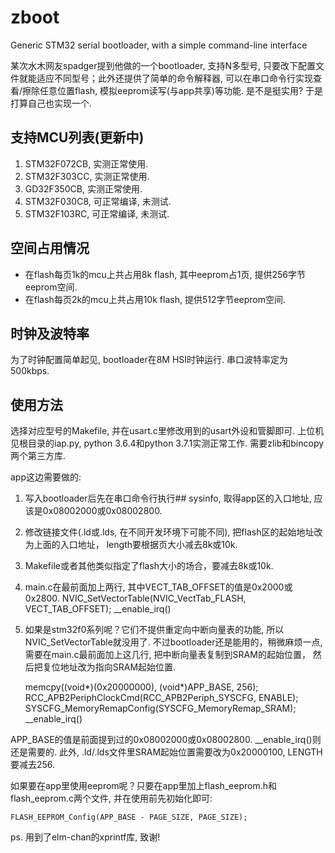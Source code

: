 # zboot
Generic STM32 serial bootloader, with a simple command-line interface

某次水木网友spadger提到他做的一个bootloader, 支持N多型号, 只要改下配置文件就能适应不同型号；此外还提供了简单的命令解释器, 可以在串口命令行实现查看/擦除任意位置flash, 模拟eeprom读写(与app共享)等功能. 是不是挺实用? 于是打算自己也实现一个.

## 支持MCU列表(更新中)

1. STM32F072CB, 实测正常使用.
2. STM32F303CC, 实测正常使用.
3. GD32F350CB, 实测正常使用.
4. STM32F030C8, 可正常编译, 未测试.
5. STM32F103RC, 可正常编译, 未测试.

## 空间占用情况

- 在flash每页1k的mcu上共占用8k flash, 其中eeprom占1页, 提供256字节eeprom空间.
- 在flash每页2k的mcu上共占用10k flash, 提供512字节eeprom空间.

## 时钟及波特率

为了时钟配置简单起见, bootloader在8M HSI时钟运行. 串口波特率定为500kbps.

## 使用方法

选择对应型号的Makefile, 并在usart.c里修改用到的usart外设和管脚即可. 上位机见根目录的iap.py, python 3.6.4和python 3.7.1实测正常工作. 需要zlib和bincopy两个第三方库.

app这边需要做的:

1. 写入bootloader后先在串口命令行执行## sysinfo, 取得app区的入口地址, 应该是0x08002000或0x08002800.
2. 修改链接文件(.ld或.lds, 在不同开发环境下可能不同), 把flash区的起始地址改为上面的入口地址， length要根据页大小减去8k或10k.
3. Makefile或者其他类似指定了flash大小的场合，要减去8k或10k.
4. main.c在最前面加上两行, 其中VECT_TAB_OFFSET的值是0x2000或0x2800.
    NVIC_SetVectorTable(NVIC_VectTab_FLASH, VECT_TAB_OFFSET);
    __enable_irq()

5. 如果是stm32f0系列呢？它们不提供重定向中断向量表的功能, 所以NVIC_SetVectorTable就没用了. 不过bootloader还是能用的，稍微麻烦一点, 需要在main.c最前面加上这几行, 把中断向量表复制到SRAM的起始位置， 然后把复位地址改为指向SRAM起始位置. 

    memcpy((void*)(0x20000000), (void*)APP_BASE, 256);
    RCC_APB2PeriphClockCmd(RCC_APB2Periph_SYSCFG, ENABLE);
    SYSCFG_MemoryRemapConfig(SYSCFG_MemoryRemap_SRAM);
    __enable_irq()
    
APP_BASE的值是前面提到过的0x08002000或0x08002800. __enable_irq()则还是需要的. 此外, .ld/.lds文件里SRAM起始位置需要改为0x20000100, LENGTH要减去256.

如果要在app里使用eeprom呢？只要在app里加上flash_eeprom.h和flash_eeprom.c两个文件, 并在使用前先初始化即可:

    FLASH_EEPROM_Config(APP_BASE - PAGE_SIZE, PAGE_SIZE);

ps. 用到了elm-chan的xprintf库, 致谢!
